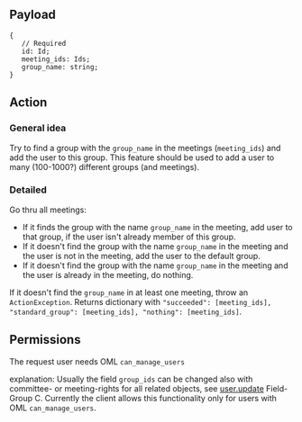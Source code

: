## Payload
```
{
   // Required
   id: Id;
   meeting_ids: Ids;
   group_name: string;
}
```

## Action
### General idea
Try to find a group with the `group_name` in the meetings (`meeting_ids`) and add the user to this group.
This feature should be used to add a user to many (100-1000?) different groups (and meetings).

### Detailed
Go thru all meetings:

* If it finds the group with the name `group_name` in the meeting, add user to that group, if the user isn't already member of this group.
* If it doesn't find the group with the name `group_name` in the meeting and the user is not in the meeting, add the user to the default group.
* If it doesn't find the group with the name `group_name` in the meeting and the user is already in the meeting, do nothing.

If it doesn't find the `group_name` in at least one meeting, throw an `ActionException`.
Returns dictionary with `"succeeded": [meeting_ids], "standard_group": [meeting_ids], "nothing": [meeting_ids]`.

## Permissions
The request user needs OML `can_manage_users`

explanation: Usually the field `group_ids` can be changed also with committee- or meeting-rights for all related objects, see [user.update](https://github.com/OpenSlides/OpenSlides/wiki/user.update#permissions) Field-Group C. Currently the client allows this functionality only for users with OML `can_manage_users`.

 


 
   